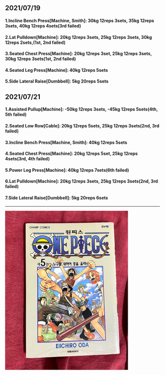 ## 2021/07/19
#### 1.Incline Bench Press\[Machine, Smith\]: 30kg 12reps 3sets, 35kg 12reps 3sets, 40kg 12reps 4sets(3rd failed) 
#### 2.Lat Pulldown\[Machine\]: 20kg 12reps 3sets, 25kg 12reps 3sets, 30kg 12reps 2sets,(1st, 2nd failed)   
#### 3.Seated Chest Press\[Machine\]: 20kg 12reps 3set, 25kg 12reps 3sets, 30kg 12reps 3sets(1st, 2nd failed)
#### 4.Seated Leg Press\[Machine\]: 40kg 12reps 5sets
#### 5.Side Lateral Raise\[Dumbbell\]: 5kg 20reps 5sets

## 2021/07/21
#### 1.Assisted Pullup\[Machine\]: -50kg 12reps 3sets, -45kg 12reps 5sets(4th, 5th failed)
#### 2.Seated Low Row\[Cable\]: 20kg 12reps 5sets, 25kg 12reps 3sets(2nd, 3rd failed)  
#### 3.Incline Bench Press\[Machine, Smith\]: 40kg 12reps 5sets
#### 4.Seated Chest Press\[Machine]: 20kg 12reps 5set, 25kg 12reps 4sets(3rd, 4th failed)
#### 5.Power Leg Press\[Machine\]: 40kg 12reps 7sets(6th failed)
#### 6.Lat Pulldown\[Machine\]: 20kg 12reps 3sets, 25kg 12reps 3sets(2nd, 3rd failed)   
#### 7.Side Lateral Raise\[Dumbbell\]: 5kg 20reps 6sets

---
<img src='./_resources/__005.png' width='400px' />
